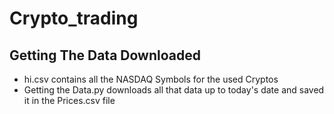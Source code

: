 # Crypto_trading

## Getting The Data Downloaded
- hi.csv contains all the NASDAQ Symbols for the used Cryptos
-  Getting the Data.py downloads all that data up to today's date and saved it in the Prices.csv file
